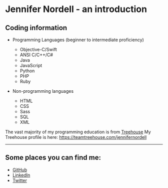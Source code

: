 # Jennifer Nordell - an introduction

## Coding information
- Programming Languages (beginner to intermediate proficiency)
    - Objective-C/Swift
    - ANSI C/C++/C#
    - Java
    - JavaScript
    - Python
    - PHP
    - Ruby

- Non-programming languages
    - HTML
    - CSS
    - Sass
    - SQL
    - XML

The vast majority of my programming education is from [Treehouse](https://teamtreehouse.com/)
My Treehouse profile is here:  https://teamtreehouse.com/jennifernordell

---

## Some places you can find me:

- [GitHub](https://github.com/j-nordell)
- [LinkedIn](www.linkedin.com/in/jnordell)
- [Twitter](https://twitter.com/jcnordell)